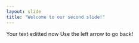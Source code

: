 ```yaml
---
layout: slide
title: "Welcome to our second slide!"
---
```

Your text editted now
Use the left arrow to go back!